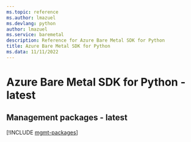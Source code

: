 ```yaml
---
ms.topic: reference
ms.author: lmazuel
ms.devlang: python
author: lmazuel
ms.service: baremetal
description: Reference for Azure Bare Metal SDK for Python
title: Azure Bare Metal SDK for Python
ms.data: 11/11/2022
---
```

# Azure Bare Metal SDK for Python - latest

## Management packages - latest
[!INCLUDE [mgmt-packages](bare-metal-mgmt-index.md)]